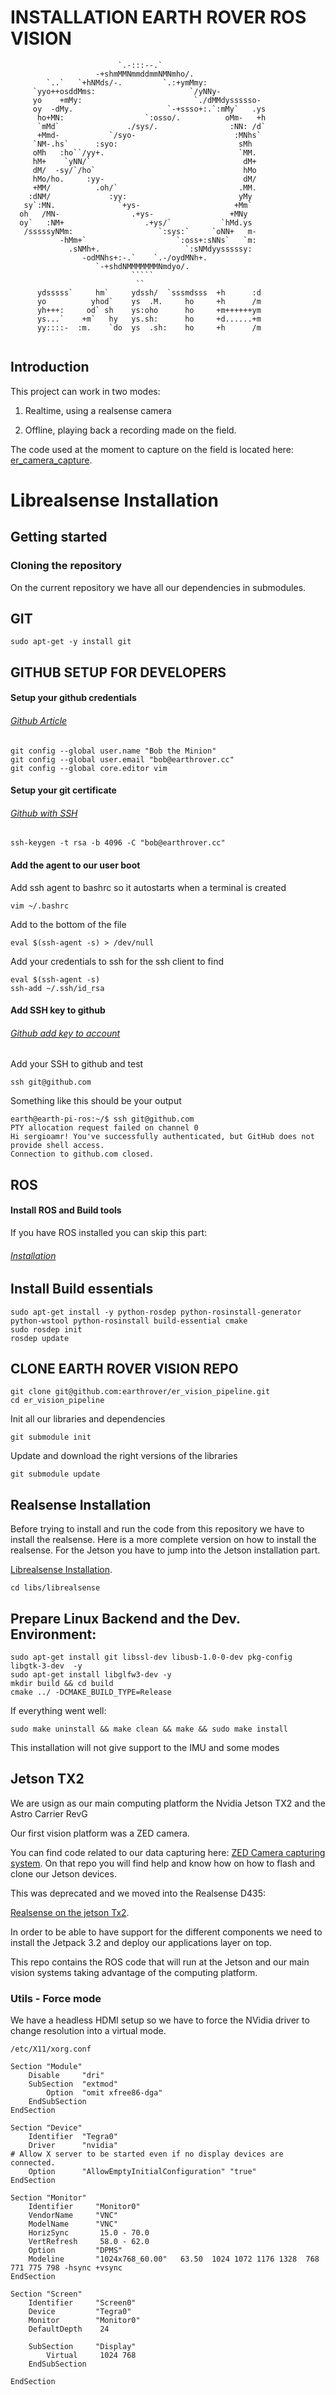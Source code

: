 INSTALLATION EARTH ROVER ROS VISION
===================================

```
                        `.-:::--.`                         
                   -+shmMMNmmddmmNMNmho/.                   
        `..`   `+hNMds/-.         `.:+ymMmy:                
     `yyo++osddMms:                     `/yNNy-             
     yo    +mMy:                         `./dMMdyssssso-    
     oy  -dMy.                     `-+ssso+:.`:mMy`   .ys   
      ho+MN:                  `:osso/.          oMm-   +h   
      `mMd`               ./sys/.                :NN: /d`   
      +Mmd-           `/syo-                      :MNhs`    
     `NM-.hs`      :syo:                           sMh      
     oMh   :ho``/yy+.                              `MM.     
     hM+    `yNN/`                                  dM+     
     dM/  -sy/`/ho`                                 hMo     
     hMo/ho.     :yy-                               dM/     
     +MM/          .oh/`                           .MM.     
    :dNM/             :yy:                         yMy      
   sy`:MN.              `+ys-                     +Mm`      
  oh   /MN-                .+ys-                 +MNy       
  oy`   :NM+                  .+ys/`           `hMd.ys      
   /sssssyNMm:                   `:sys:`     `oNN+   m-     
           -hMm+`                    `:oss+:sNNs`   `m:     
             .sNMh+.                   `:sNMdyysssssy:      
                -odMNhs+:-.`    `.-/oydMNh+.                
                   `-+shdNMMMMMMMNmdyo/.                    
                           `````                            
                            ``                              
      ydsssss`     hm`     ydssh/  `sssmdsss  +h      :d    
      yo          yhod`    ys  .M.     ho     +h      /m    
      yh+++:     od` sh    ys:oho      ho     +m++++++ym    
      ys...`    +m`   hy   ys.sh:      ho     +d......+m    
      yy::::-  :m.    `do  ys  .sh:    ho     +h      /m    
                                                            
```


## Introduction

This project can work in two modes:
1. Realtime, using a realsense camera

2. Offline, playing back a recording made on the field.

The code used at the moment to capture on the field is located here:
[er_camera_capture](https://github.com/earthrover/er_camera_capture).

# Librealsense Installation

## Getting started

### Cloning the repository

On the current repository we have all our dependencies in submodules.

GIT
----------------------------

```
sudo apt-get -y install git
```

GITHUB SETUP FOR DEVELOPERS
---------------------------

#### Setup your github credentials
###### [Github Article](https://help.github.com/articles/set-up-git/)

```
git config --global user.name "Bob the Minion"
git config --global user.email "bob@earthrover.cc"
git config --global core.editor vim

```

#### Setup your git certificate
###### [Github with SSH](https://help.github.com/articles/connecting-to-github-with-ssh/)

```
ssh-keygen -t rsa -b 4096 -C "bob@earthrover.cc"

```

#### Add the agent to our user boot

Add ssh agent to bashrc so it autostarts when a terminal is created
```
vim ~/.bashrc

```

Add to the bottom of the file
```
eval $(ssh-agent -s) > /dev/null

```

Add your credentials to ssh for the ssh client to find
```
eval $(ssh-agent -s) 
ssh-add ~/.ssh/id_rsa

```

#### Add SSH key to github
###### [Github add key to account](https://help.github.com/articles/adding-a-new-ssh-key-to-your-github-account/)

Add your SSH to github and test 

```
ssh git@github.com

```

Something like this should be your output
```
earth@earth-pi-ros:~/$ ssh git@github.com
PTY allocation request failed on channel 0
Hi sergioamr! You've successfully authenticated, but GitHub does not provide shell access.
Connection to github.com closed.
```


ROS
----------------------------

#### Install ROS and Build tools

If you have ROS installed you can skip this part:

###### [Installation](http://wiki.ros.org/kinetic/Installation/Ubuntu)

Install Build essentials
------------------------

```
sudo apt-get install -y python-rosdep python-rosinstall-generator python-wstool python-rosinstall build-essential cmake
sudo rosdep init
rosdep update
```

CLONE EARTH ROVER VISION REPO
-----------------------------

```
git clone git@github.com:earthrover/er_vision_pipeline.git
cd er_vision_pipeline
```

Init all our libraries and dependencies
```
git submodule init
```

Update and download the right versions of the libraries
```
git submodule update
```

## Realsense Installation

Before trying to install and run the code from this repository we have to install the realsense. Here is a more complete version on how to install the realsense.
For the Jetson you have to jump into the Jetson installation part.

[Librealsense Installation](https://github.com/IntelRealSense/librealsense/blob/master/doc/installation.md).

```
cd libs/librealsense
```

## Prepare Linux Backend and the Dev. Environment:
```
sudo apt-get install git libssl-dev libusb-1.0-0-dev pkg-config libgtk-3-dev  -y
sudo apt-get install libglfw3-dev -y 
mkdir build && cd build
cmake ../ -DCMAKE_BUILD_TYPE=Release
```

If everything went well:
```
sudo make uninstall && make clean && make && sudo make install
```

This installation will not give support to the IMU and some modes

## Jetson TX2 

We are usign as our main computing platform the Nvidia Jetson TX2 and the Astro Carrier RevG

Our first vision platform was a ZED camera. 

You can find code related to our data capturing here:
[ZED Camera capturing system](https://github.com/earthrover/earth-rover-ros-vision/blob/master/JETSON.md).
On that repo you will find help and know how on how to flash and clone our Jetson devices.

This was deprecated and we moved into the Realsense D435:

[Realsense on the jetson Tx2](https://github.com/jetsonhacks/buildLibrealsense2TX).

In order to be able to have support for the different components we need to install the Jetpack 3.2 and deploy our applications layer on top.

This repo contains the ROS code that will run at the Jetson and our main vision systems taking advantage of the computing platform.

### Utils - Force mode

We have a headless HDMI setup so we have to force the NVidia driver to change resolution into a virtual mode.

```
/etc/X11/xorg.conf
```

```
Section "Module"
    Disable     "dri"
    SubSection  "extmod"
        Option  "omit xfree86-dga"
    EndSubSection
EndSection

Section "Device"
    Identifier  "Tegra0"
    Driver      "nvidia"
# Allow X server to be started even if no display devices are connected.
    Option      "AllowEmptyInitialConfiguration" "true"
EndSection

Section "Monitor"
    Identifier     "Monitor0"
    VendorName     "VNC"
    ModelName      "VNC"
    HorizSync       15.0 - 70.0
    VertRefresh     58.0 - 62.0
    Option         "DPMS"
    Modeline       "1024x768_60.00"   63.50  1024 1072 1176 1328  768 771 775 798 -hsync +vsync
EndSection

Section "Screen"
    Identifier     "Screen0"
    Device         "Tegra0"
    Monitor        "Monitor0"
    DefaultDepth    24

    SubSection     "Display"
        Virtual     1024 768
    EndSubSection

EndSection
```